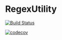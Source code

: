 # RegexUtility

[![Build Status](https://travis-ci.com/patil-ashutosh/go-regex-utility.svg?branch=master)](https://travis-ci.com/patil-ashutosh/go-regex-utility)




[![codecov](https://codecov.io/gh/patil-ashutosh/go-regex-utility/branch/master/graph/badge.svg)](https://codecov.io/gh/patil-ashutosh/go-regex-utility)


